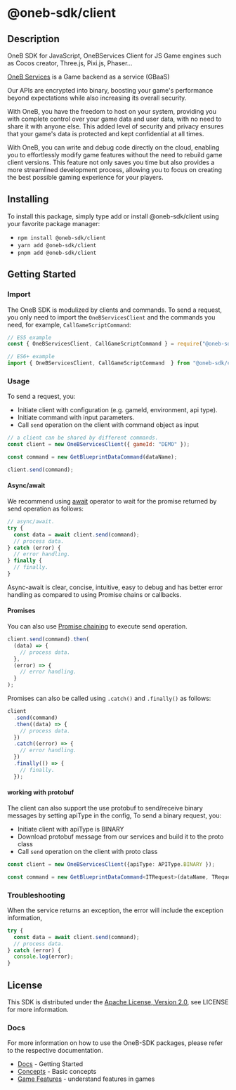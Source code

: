 # @oneb-sdk/client

## Description

OneB SDK for JavaScript, OneBServices Client for JS Game engines such as Cocos creator, Three.js, Pixi.js, Phaser...

[OneB Services](https://oneb.tech) is a Game backend as a service (GBaaS)

<p>Our APIs are encrypted into binary, boosting your game's performance beyond expectations while also increasing its overall security.</p>
<p>With OneB, you have the freedom to host on your system, providing you with complete control over your game data and user data, with no need to share it with anyone else. This added level of security and privacy ensures that your game's data is protected and kept confidential at all times.</p>
<p>With OneB, you can write and debug code directly on the cloud, enabling you to effortlessly modify game features without the need to rebuild game client versions. This feature not only saves you time but also provides a more streamlined development process, allowing you to focus on creating the best possible gaming experience for your players.</p>

## Installing

To install this package, simply type add or install @oneb-sdk/client
using your favorite package manager:

- `npm install @oneb-sdk/client`
- `yarn add @oneb-sdk/client`
- `pnpm add @oneb-sdk/client`

## Getting Started

### Import

The OneB SDK is modulized by clients and commands.
To send a request, you only need to import the `OneBServicesClient` and
the commands you need, for example, `CallGameScriptCommand`:

```js
// ES5 example
const { OneBServicesClient, CallGameScriptCommand } = require("@oneb-sdk/client");
```

```ts
// ES6+ example
import { OneBServicesClient, CallGameScriptCommand  } from "@oneb-sdk/client";
```

### Usage

To send a request, you:

- Initiate client with configuration (e.g. gameId, environment, api type).
- Initiate command with input parameters.
- Call `send` operation on the client with command object as input

```js
// a client can be shared by different commands.
const client = new OneBServicesClient({ gameId: "DEMO" });

const command = new GetBlueprintDataCommand(dataName);

client.send(command);
```

#### Async/await

We recommend using [await](https://developer.mozilla.org/en-US/docs/Web/JavaScript/Reference/Operators/await)
operator to wait for the promise returned by send operation as follows:

```js
// async/await.
try {
  const data = await client.send(command);
  // process data.
} catch (error) {
  // error handling.
} finally {
  // finally.
}
```

Async-await is clear, concise, intuitive, easy to debug and has better error handling
as compared to using Promise chains or callbacks.

#### Promises

You can also use [Promise chaining](https://developer.mozilla.org/en-US/docs/Web/JavaScript/Guide/Using_promises#chaining)
to execute send operation.

```js
client.send(command).then(
  (data) => {
    // process data.
  },
  (error) => {
    // error handling.
  }
);
```

Promises can also be called using `.catch()` and `.finally()` as follows:

```js
client
  .send(command)
  .then((data) => {
    // process data.
  })
  .catch((error) => {
    // error handling.
  })
  .finally(() => {
    // finally.
  });
```

#### working with protobuf

The client can also support the use protobuf to send/receive binary messages by setting apiType in the config,
To send a binary request, you:

- Initiate client with apiType is BINARY
- Download protobuf message from our services and build it to the proto class
- Call `send` operation on the client with proto class

```ts
const client = new OneBServicesClient({apiType: APIType.BINARY });

const command = new GetBlueprintDataCommand<ITRequest>(dataName, TRequest);

```

### Troubleshooting

When the service returns an exception, the error will include the exception information,

```js
try {
  const data = await client.send(command);
  // process data.
} catch (error) {
  console.log(error);
}
```

## License

This SDK is distributed under the
[Apache License, Version 2.0](http://www.apache.org/licenses/LICENSE-2.0),
see LICENSE for more information.

### Docs

For more information on how to use the OneB-SDK packages, please refer to the respective documentation.

* [Docs](https://oneb.tech/docs/) - Getting Started
* [Concepts](https://oneb.tech/docs/category/basic-concepts) - Basic concepts
* [Game Features](https://oneb.tech/docs/category/game-features) - understand features in games
